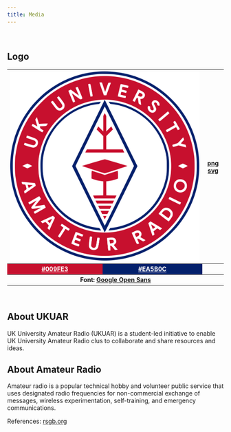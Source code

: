 ```yaml
---
title: Media
---
```

<br>

## Logo

<table>
  <tr>
    <th colspan="2"><img src="/media/logo.png" width="100%"/></th>
    <th><a href="https://github.com/ukuar/ukuar.org/raw/master/media/logo.png" target="_blank">png</a> <a href="https://rawcdn.githack.com/ukuar/ukuar.org/6a02f13da28e55cefa0e57ef17d8914a5ea48f88/media/logo.svg" target="_blank">svg</a></th>
  </tr>
  <tr>
    <th bgcolor="#C7102E"><a style="color:white" href="http://www.colorfavs.com/colors/C7102E/" target="_blank">#009FE3</a></th>
    <th bgcolor="#03206C"><a style="color:white" href="http://www.colorfavs.com/colors/03206C/" target="_blank">#EA5B0C</a></th>
    <th></th>
  </tr>
  <tr>
    <th colspan="3">Font: <a href="https://fonts.google.com/specimen/Open+Sans?selection.family=Open+Sans" target="_blank">Google Open Sans</a></th>
  </tr>
</table>
<br>

## About UKUAR

UK University Amateur Radio (UKUAR) is a student-led initiative to enable UK University Amateur Radio clus to collaborate and share resources and ideas.

## About Amateur Radio

Amateur radio is a popular technical hobby and volunteer public service that uses designated radio frequencies for non-commercial exchange of messages, wireless experimentation, self-training, and emergency communications.

References: [rsgb.org](https://rsgb.org/)
